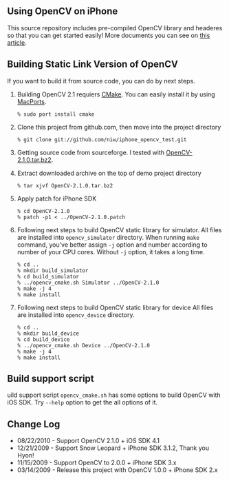 Using OpenCV on iPhone
----------------------
This source repository includes pre-compiled OpenCV library and headeres so that you can get started easily!
More documents you can see on [this article](http://niw.at/articles/2009/03/14/using-opencv-on-iphone/).

Building Static Link Version of OpenCV
--------------------------------------
If you want to build it from source code, you can do by next steps.

1.  Building OpenCV 2.1 requiers [CMake](http://www.cmake.org/).
    You can easily install it by using [MacPorts](http://www.macports.org/).

        % sudo port install cmake

2.  Clone this project from github.com, then move into the project directory

        % git clone git://github.com/niw/iphone_opencv_test.git

3.  Getting source code from sourceforge. I tested with [OpenCV-2.1.0.tar.bz2](http://sourceforge.net/projects/opencvlibrary/files/opencv-unix/2.1/OpenCV-2.1.0.tar.bz2/download).


4.  Extract downloaded archive on the top of demo project directory

        % tar xjvf OpenCV-2.1.0.tar.bz2

5.  Apply patch for iPhone SDK

        % cd OpenCV-2.1.0
        % patch -p1 < ../OpenCV-2.1.0.patch

6.  Following next steps to build OpenCV static library for simulator.
    All files are installed into ``opencv_simulator`` directory.
    When running ``make`` command, you've better assign ``-j`` option and number according to number of your CPU cores.
    Without ``-j`` option, it takes a long time.

        % cd ..
        % mkdir build_simulator
        % cd build_simulator
        % ../opencv_cmake.sh Simulator ../OpenCV-2.1.0
        % make -j 4
        % make install

7.  Following next steps to build OpenCV static library for device
    All files are installed into ``opencv_device`` directory.

        % cd ..
        % mkdir build_device
        % cd build_device
        % ../opencv_cmake.sh Device ../OpenCV-2.1.0
        % make -j 4
        % make install

Build support script
--------------------

uild support script ``opencv_cmake.sh`` has some options to build OpenCV with iOS SDK.
Try ``--help`` option to get the all options of it.

Change Log
----------
 *  08/22/2010 - Support OpenCV 2.1.0 + iOS SDK 4.1
 *  12/21/2009 - Support Snow Leopard + iPhone SDK 3.1.2, Thank you Hyon!
 *  11/15/2009 - Support OpenCV to 2.0.0 + iPhone SDK 3.x
 *  03/14/2009 - Release this project with OpenCV 1.0.0 + iPhone SDK 2.x

